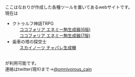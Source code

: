 ここはなおりが作成した各種ツールを置いてあるwebサイトです。<br>
  現在は
    <ul>
      <li>クトゥルフ神話TRPG
        <ul><a href="coc/enemy_6th.html">ココフォリア エネミー駒生成器(6版)</a></ul>
        <ul><a href="coc/enemy_7th.html">ココフォリア エネミー駒生成器(7版)</a></ul>
      </li>
      <li>歯車の塔の探空士
        <ul><a href="sky/sky_cp.html">スカイノーツ チャパレ生成機</a></ul>      
      </li>
    </ul>
が利用可能です。<br>
連絡はtwitter(現X)まで→<a href="https://x.com/omnivorous_cain">@omnivorous_cain</a></div>
